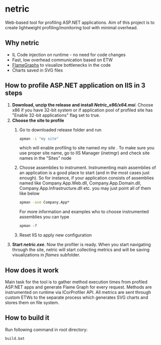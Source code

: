 # netric
Web-based tool for profiling ASP.NET applications. Aim of this project is to create lightweight profiling/monitoring tool with minimal overhead. 

## Why netric
* IL Code injection on runtime - no need for code changes
* Fast, low overhead communication based on ETW
* [FlameGraphs](http://www.brendangregg.com/flamegraphs.html) to visualize bottlenecks in the code
* Charts saved in SVG files


## How to profile ASP.NET application on IIS in 3 steps
1. __Download, unzip the release and install *Netric_x86/x64.msi*__. Choose x86 if you have 32-bit system or if application pool of profiled site has "Enable 32-bit applications" flag set to true.
2. **Choose the site to profile**
    1. Go to downloaded release folder and run

        ```bat
        apman -i "my site"
        ```
        which will enable profiling to site named *my site* . To make sure you use proper site name, go to IIS Manager (inetmgr) and check site names in the "Sites" node
    2. Choose assemblies to instrument. Instrumenting main assemblies of an application is a good place to start (and in the most cases just enough). So for instance, if your application consists of assemblies named like Company.App.Web.dll, Company.App.Domain.dll, Company.App.Infrastructure.dll etc. you may just point all of them like below
       
        ```bat
        apman -asm Company.App*
        ```
        For more information and examples who to choose instrumented assemblies you can type
        
        ```bat
        apman -?
        ```
    3. Reset IIS to apply new configuration
3. __Start *netric.exe*__. Now the profiler is ready. When you start navigating through the site, netric will start collecting metrics  and will be saving visualizations in *flames* subfolder.

## How does it work
Main task for the tool is to gather method execution times from profiled ASP.NET apps and generate Flame Graph for every request. Methods are instrumented on runtime via ICorProfiler API. All metrics are sent through custom ETWs to the separate process which generates SVG charts and stores them on file system.

## How to build it

Run following command in root directory:

```
build.bat
```
